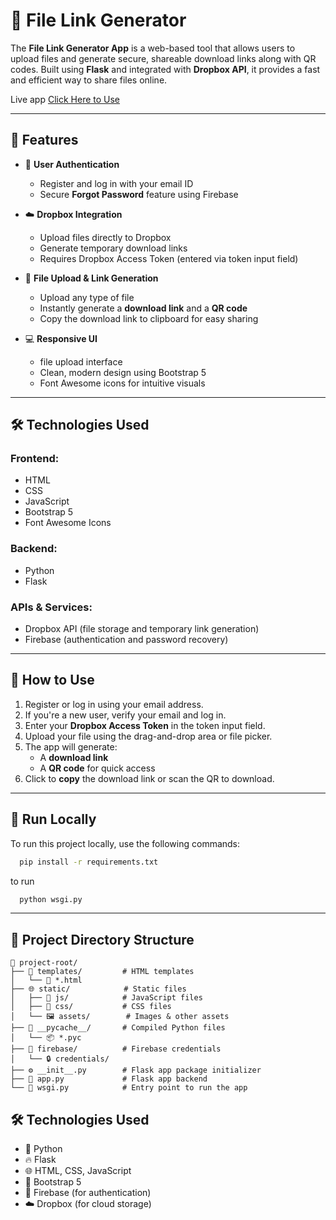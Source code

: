 # 🔗 File Link Generator


The **File Link Generator App** is a web-based tool that allows users to upload files and generate secure, shareable download links along with QR codes. Built using **Flask** and integrated with **Dropbox API**, it provides a fast and efficient way to share files online.

Live app <a href="https://file-link-generator-major-project.onrender.com" target='_blank'>Click Here to Use</a>

---

## 🚀 Features

- 🔐 **User Authentication**
  - Register and log in with your email ID
  - Secure **Forgot Password** feature using Firebase

- ☁️ **Dropbox Integration**
  - Upload files directly to Dropbox
  - Generate temporary download links
  - Requires Dropbox Access Token (entered via token input field)

- 📁 **File Upload & Link Generation**
  - Upload any type of file
  - Instantly generate a **download link** and a **QR code**
  - Copy the download link to clipboard for easy sharing

- 💻 **Responsive UI**
  - file upload interface
  - Clean, modern design using Bootstrap 5
  - Font Awesome icons for intuitive visuals

---

## 🛠️ Technologies Used

### Frontend:
- HTML
- CSS
- JavaScript
- Bootstrap 5
- Font Awesome Icons

### Backend:
- Python
- Flask

### APIs & Services:
- Dropbox API (file storage and temporary link generation)
- Firebase (authentication and password recovery)

---

## 📌 How to Use

1. Register or log in using your email address.
2. If you're a new user, verify your email and log in.
3. Enter your **Dropbox Access Token** in the token input field.
4. Upload your file using the drag-and-drop area or file picker.
5. The app will generate:
   - A **download link**
   - A **QR code** for quick access
6. Click to **copy** the download link or scan the QR to download.

---

## 🧪 Run Locally

To run this project locally, use the following commands:

```bash
  pip install -r requirements.txt
```
to run

```bash
  python wsgi.py
```

---

## 📁 Project Directory Structure

```plaintext
📂 project-root/
├── 📂 templates/         # HTML templates
│   └── 📄 *.html
├── 🌐 static/            # Static files
│   ├── 📂 js/            # JavaScript files
│   ├── 📂 css/           # CSS files
│   └── 🖼️ assets/        # Images & other assets
├── 🐍 __pycache__/       # Compiled Python files
│   └── 📦 *.pyc
├── 🔑 firebase/          # Firebase credentials
│   └── 🔒 credentials/
├── ⚙️ __init__.py        # Flask app package initializer
├── 📄 app.py             # Flask app backend
└── 🚀 wsgi.py            # Entry point to run the app
```


## 🛠️ Technologies Used

- 🐍 Python  
- 🔥 Flask  
- 🌐 HTML, CSS, JavaScript  
- 🎨 Bootstrap 5  
- 🔐 Firebase (for authentication)  
- ☁️ Dropbox (for cloud storage)


